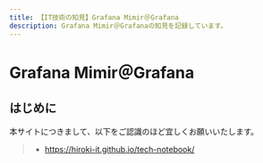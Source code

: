 ```yaml
---
title: 【IT技術の知見】Grafana Mimir＠Grafana
description: Grafana Mimir＠Grafanaの知見を記録しています。
---
```


# Grafana Mimir＠Grafana

## はじめに

本サイトにつきまして、以下をご認識のほど宜しくお願いいたします。

> - https://hiroki-it.github.io/tech-notebook/

<br>
